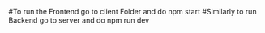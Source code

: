 #To run the Frontend go to client Folder and do npm start
#Similarly to run Backend go to server and do npm run dev